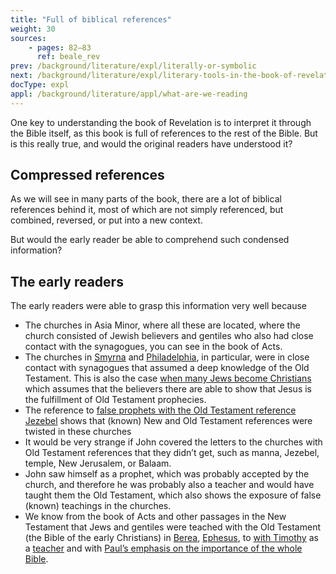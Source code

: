 ```yaml
---
title: "Full of biblical references"
weight: 30
sources:
    - pages: 82–83
      ref: beale_rev
prev: /background/literature/expl/literally-or-symbolic
next: /background/literature/expl/literary-tools-in-the-book-of-revelation
docType: expl
appl: /background/literature/appl/what-are-we-reading
---
```


One key to understanding the book of Revelation is to interpret it through the Bible itself, as this book is full of references to the rest of the Bible. But is this really true, and would the original readers have understood it?

## Compressed references

<a name="9772"></a>
As we will see in many parts of the book, there are a lot of biblical references behind it, most of which are not simply referenced, but combined, reversed, or put into a new context.

But would the early reader be able to comprehend such condensed information?

## The early readers

<a name="d805"></a>
The early readers were able to grasp this information very well because

- The churches in Asia Minor, where all these are located, where the church consisted of Jewish believers and gentiles who also had close contact with the synagogues, you can see in the book of Acts.
- The churches in [Smyrna](https://www.bibleserver.com/NIV/Revelation2%3A9) and [Philadelphia](https://www.bibleserver.com/NIV/Revelation3%3A9), in particular, were in close contact with synagogues that assumed a deep knowledge of the Old Testament. This is also the case [when many Jews become Christians](https://www.bibleserver.com/NIV/Revelation3%3A9) which assumes that the believers there are able to show that Jesus is the fulfillment of Old Testament prophecies.
- The reference to [false prophets with the Old Testament reference Jezebel](https://www.bibleserver.com/NIV/Revelation2%3A20) shows that (known) New and Old Testament references were twisted in these churches
- It would be very strange if John covered the letters to the churches with Old Testament references that they didn’t get, such as manna, Jezebel, temple, New Jerusalem, or Balaam.
- John saw himself as a prophet, which was probably accepted by the church, and therefore he was probably also a teacher and would have taught them the Old Testament, which also shows the exposure of false (known) teachings in the churches.
- We know from the book of Acts and other passages in the New Testament that Jews and gentiles were teached with the Old Testament (the Bible of the early Christians) in [Berea](https://www.bibleserver.com/NIV/Acts17%3A10-12), [Ephesus](https://www.bibleserver.com/NIV/Acts18%3A24-28), to [with Timothy](https://www.bibleserver.com/NIV/2%20Timothy2%3A2) as a [teacher](https://www.bibleserver.com/NIV/2%20Timothy2%3A15) and with [Paul’s emphasis on the importance of the whole Bible](https://www.bibleserver.com/NIV/2%20Timothy3%3A16-17).
